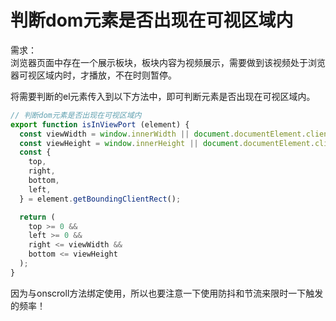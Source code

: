 
# 判断dom元素是否出现在可视区域内

需求：<br>
浏览器页面中存在一个展示板块，板块内容为视频展示，需要做到该视频处于浏览器可视区域内时，才播放，不在时则暂停。

将需要判断的el元素传入到以下方法中，即可判断元素是否出现在可视区域内。

```javascript
// 判断dom元素是否出现在可视区域内
export function isInViewPort (element) {
  const viewWidth = window.innerWidth || document.documentElement.clientWidth;
  const viewHeight = window.innerHeight || document.documentElement.clientHeight;
  const {
    top,
    right,
    bottom,
    left,
  } = element.getBoundingClientRect();

  return (
    top >= 0 &&
    left >= 0 &&
    right <= viewWidth &&
    bottom <= viewHeight
  );
}
```

因为与onscroll方法绑定使用，所以也要注意一下使用防抖和节流来限时一下触发的频率！